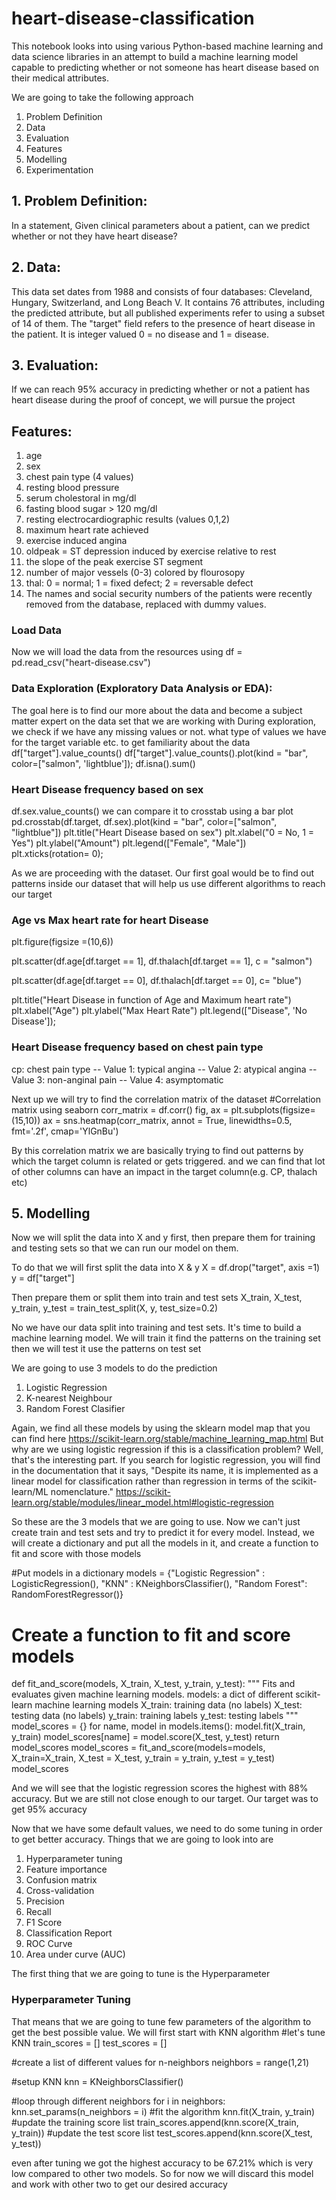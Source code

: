 # heart-disease-classification

This notebook looks into using various Python-based machine learning and data science libraries in an attempt to build a machine learning model capable to predicting whether or not someone has heart disease based on their medical attributes.

We are going to take the following approach
1. Problem Definition
2. Data
3. Evaluation
4. Features
5. Modelling
6. Experimentation

## 1. Problem Definition: 
In a statement, Given clinical parameters about a patient, can we predict whether or not they have heart disease?

## 2. Data: 
This data set dates from 1988 and consists of four databases: Cleveland, Hungary, Switzerland, and Long Beach V. It contains 76 attributes, including the predicted attribute, but all published experiments refer to using a subset of 14 of them. The "target" field refers to the presence of heart disease in the patient. It is integer valued 0 = no disease and 1 = disease.

## 3. Evaluation:
If we can reach 95% accuracy in predicting whether or not a patient has heart disease during the proof of concept, we will pursue the project

## Features:

1. age
2. sex
3. chest pain type (4 values)
4. resting blood pressure
5. serum cholestoral in mg/dl
6. fasting blood sugar > 120 mg/dl
7. resting electrocardiographic results (values 0,1,2)
8. maximum heart rate achieved
9. exercise induced angina
10. oldpeak = ST depression induced by exercise relative to rest
11. the slope of the peak exercise ST segment
12. number of major vessels (0-3) colored by flourosopy
13. thal: 0 = normal; 1 = fixed defect; 2 = reversable defect
14. The names and social security numbers of the patients were recently removed from the database, replaced with dummy values.

### Load Data
Now we will load the data from the resources using df = pd.read_csv("heart-disease.csv")

### Data Exploration (Exploratory Data Analysis or EDA): 
The goal here is to find our more about the data and become a subject matter expert on the data set that we are working with
During exploration, we check if we have any missing values or not. what type of values we have for the target variable etc. to get familiarity about the data
df["target"].value_counts()
df["target"].value_counts().plot(kind = "bar", color=["salmon", 'lightblue']);
df.isna().sum()

### Heart Disease frequency based on sex
df.sex.value_counts()
we can compare it to crosstab using a bar plot
pd.crosstab(df.target, df.sex).plot(kind = "bar", color=["salmon", "lightblue"])
plt.title("Heart Disease based on sex")
plt.xlabel("0 = No, 1 = Yes")
plt.ylabel("Amount")
plt.legend(["Female", "Male"])
plt.xticks(rotation= 0);

As we are proceeding with the dataset. Our first goal would be to find out patterns inside our dataset that will help us use different algorithms to reach our target

### Age vs Max heart rate for heart Disease
plt.figure(figsize =(10,6))

plt.scatter(df.age[df.target == 1],
           df.thalach[df.target == 1],
           c = "salmon")

plt.scatter(df.age[df.target == 0],
           df.thalach[df.target == 0],
           c= "blue")

plt.title("Heart Disease in function of Age and Maximum heart rate")
plt.xlabel("Age")
plt.ylabel("Max Heart Rate")
plt.legend(["Disease", 'No Disease']);

### Heart Disease frequency based on chest pain type
cp: chest pain type
        -- Value 1: typical angina
        -- Value 2: atypical angina
        -- Value 3: non-anginal pain
        -- Value 4: asymptomatic

Next up we will try to find the correlation matrix of the dataset 
#Correlation matrix using seaborn
corr_matrix = df.corr()
fig, ax = plt.subplots(figsize=(15,10))
ax = sns.heatmap(corr_matrix, annot = True, linewidths=0.5, fmt='.2f', cmap='YlGnBu')

By this correlation matrix we are basically trying to find out patterns by which the target column is related or gets triggered. and we can find that lot of other columns can have an impact in the target column(e.g. CP, thalach etc)

## 5. Modelling
Now we will split the data into X and y first, then prepare them for training and testing sets so that we can run our model on them.

To do that we will first split the data into X & y
X = df.drop("target", axis =1)
y = df["target"]

Then prepare them or split them into train and test sets
X_train, X_test, y_train, y_test = train_test_split(X, y, test_size=0.2)

No we have our data split into training and test sets. It's time to build a machine learning model.
We will train it find the patterns on the training set
then we will test it use the patterns on test set

We are going to use 3 models to do the prediction
1. Logistic Regression
2. K-nearest Neighbour
3. Random Forest Clasifier

Again, we find all these models by using the sklearn model map that you can find here https://scikit-learn.org/stable/machine_learning_map.html
But why are we using logistic regression if this is a classification problem? Well, that's the interesting part.
If you search for logistic regression, you will find in the documentation that it says, "Despite its name, it is implemented as a linear model for classification rather than regression in terms of the scikit-learn/ML nomenclature."
https://scikit-learn.org/stable/modules/linear_model.html#logistic-regression

So these are the 3 models that we are going to use. Now we can't just create train and test sets and try to predict it for every model. Instead, we will create a dictionary and put all the models in it, and create a function to fit and score with those models

#Put models in a dictionary
models = {"Logistic Regression" : LogisticRegression(),
         "KNN" : KNeighborsClassifier(),
         "Random Forest": RandomForestRegressor()}

# Create a function to fit and score models
def fit_and_score(models, X_train, X_test, y_train, y_test):
    """
    Fits and evaluates given machine learning models.
    models: a dict of different scikit-learn machine learning models
    X_train: training data (no labels)
    X_test: testing data (no labels)
    y_train: training labels
    y_test: testing labels
    """
    model_scores = {}
    for name, model in models.items():
        model.fit(X_train, y_train)
        model_scores[name] = model.score(X_test, y_test)
    return model_scores
model_scores = fit_and_score(models=models, X_train=X_train, X_test = X_test, y_train = y_train, y_test = y_test)
model_scores

And we will see that the logistic regression scores the highest with 88% accuracy. But we are still not close enough to our target. Our target was to get 95% accuracy

Now that we have some default values, we need to do some tuning in order to get better accuracy.
Things that we are going to look into are
1. Hyperparameter tuning
2. Feature importance
3. Confusion matrix
4. Cross-validation
5. Precision
6. Recall
7. F1 Score
8. Classification Report
9. ROC Curve
10. Area under curve (AUC)

The first thing that we are going to tune is the Hyperparameter
### Hyperparameter Tuning
That means that we are going to tune few parameters of the algorithm to get the best possible value.
We will first start with KNN algorithm
#let's tune KNN
train_scores = []
test_scores = []

#create a list of different values for n-neighbors
neighbors = range(1,21)

#setup KNN
knn = KNeighborsClassifier()

#loop through different neighbors
for i in neighbors:
    knn.set_params(n_neighbors = i)
    #fit the algorithm
    knn.fit(X_train, y_train)
    #update the training score list
    train_scores.append(knn.score(X_train, y_train))
    #update the test score list
    test_scores.append(knn.score(X_test, y_test))

even after tuning we got the highest accuracy to be 67.21% which is very low compared to other two models. So for now we will discard this model and work with other two to get our desired accuracy
